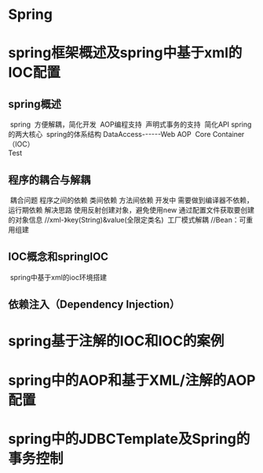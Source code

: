 # Spring

# spring框架概述及spring中基于xml的IOC配置

## spring概述

​	spring
​		方便解耦，简化开发
​		AOP编程支持
​		声明式事务的支持
​		简化API
​	spring的两大核心
​	spring的体系结构
		DataAccess------Web
				AOP
​		Core Container（IOC）		
				Test

## 程序的耦合与解耦
​	耦合问题
		程序之间的依赖
			类间依赖
			方法间依赖
		开发中
			需要做到编译器不依赖，运行期依赖
		解决思路
			使用反射创建对象，避免使用new
			通过配置文件获取要创建的对象信息
				//xml-》key(String)&value(全限定类名)
​	工厂模式解耦
		//Bean：可重用组建
		

## IOC概念和springIOC

​	spring中基于xml的ioc环境搭建

## 依赖注入（Dependency Injection）

# spring基于注解的IOC和IOC的案例

# spring中的AOP和基于XML/注解的AOP配置

# spring中的JDBCTemplate及Spring的事务控制
